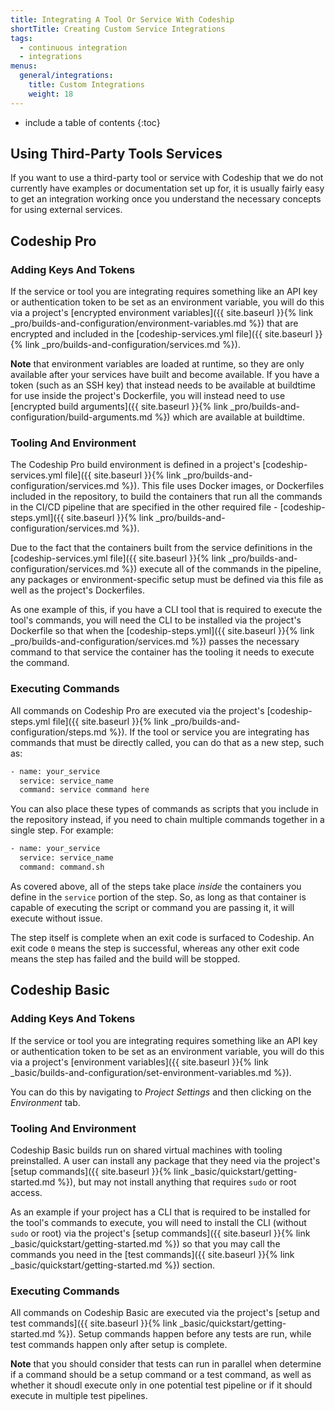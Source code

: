 ```yaml
---
title: Integrating A Tool Or Service With Codeship
shortTitle: Creating Custom Service Integrations
tags:
  - continuous integration
  - integrations
menus:
  general/integrations:
    title: Custom Integrations
    weight: 18
---
```


* include a table of contents
{:toc}

## Using Third-Party Tools Services

If you want to use a third-party tool or service with Codeship that we do not currently have examples or documentation set up for, it is usually fairly easy to get an integration working once you understand the necessary concepts for using external services.

## Codeship Pro

### Adding Keys And Tokens

If the service or tool you are integrating requires something like an API key or authentication token to be set as an environment variable, you will do this via a project's [encrypted environment variables]({{ site.baseurl }}{% link _pro/builds-and-configuration/environment-variables.md %}) that are encrypted and included in the [codeship-services.yml file]({{ site.baseurl }}{% link _pro/builds-and-configuration/services.md %}).

**Note** that environment variables are loaded at runtime, so they are only available after your services have built and become available. If you have a token (such as an SSH key) that instead needs to be available at buildtime for use inside the project's Dockerfile, you will instead need to use [encrypted build arguments]({{ site.baseurl }}{% link _pro/builds-and-configuration/build-arguments.md %}) which are available at buildtime.

### Tooling And Environment

The Codeship Pro build environment is defined in a project's [codeship-services.yml file]({{ site.baseurl }}{% link _pro/builds-and-configuration/services.md %}). This file uses Docker images, or Dockerfiles included in the repository, to build the containers that run all the commands in the CI/CD pipeline that are specified in the other required file - [codeship-steps.yml]({{ site.baseurl }}{% link _pro/builds-and-configuration/services.md %}).

Due to the fact that the containers built from the service definitions in the [codeship-services.yml file]({{ site.baseurl }}{% link _pro/builds-and-configuration/services.md %}) execute all of the commands in the pipeline, any packages or environment-specific setup must be defined via this file as well as the project's Dockerfiles.

As one example of this, if you have a CLI tool that is required to execute the tool's commands, you will need the CLI to be installed via the project's Dockerfile so that when the [codeship-steps.yml]({{ site.baseurl }}{% link _pro/builds-and-configuration/services.md %}) passes the necessary command to that service the container has the tooling it needs to execute the command.

### Executing Commands

All commands on Codeship Pro are executed via the project's [codeship-steps.yml file]({{ site.baseurl }}{% link _pro/builds-and-configuration/steps.md %}). If the tool or service you are integrating has commands that must be directly called, you can do that as a new step, such as:

```bash
- name: your_service
  service: service_name
  command: service command here
```

You can also place these types of commands as scripts that you include in the repository instead, if you need to chain multiple commands together in a single step. For example:

```bash
- name: your_service
  service: service_name
  command: command.sh
```

As covered above, all of the steps take place _inside_ the containers you define in the `service` portion of the step. So, as long as that container is capable of executing the script or command you are passing it, it will execute without issue.

The step itself is complete when an exit code is surfaced to Codeship. An exit code `0` means the step is successful, whereas any other exit code means the step has failed and the build will be stopped.

## Codeship Basic

### Adding Keys And Tokens

If the service or tool you are integrating requires something like an API key or authentication token to be set as an environment variable, you will do this via a project's [environment variables]({{ site.baseurl }}{% link _basic/builds-and-configuration/set-environment-variables.md %}).

You can do this by navigating to _Project Settings_ and then clicking on the _Environment_ tab.

### Tooling And Environment

Codeship Basic builds run on shared virtual machines with tooling preinstalled. A user can install any package that they need via the project's [setup commands]({{ site.baseurl }}{% link _basic/quickstart/getting-started.md %}), but may not install anything that requires `sudo` or root access.

As an example if your project has a CLI that is required to be installed for the tool's commands to execute, you will need to install the CLI (without `sudo` or root) via the project's [setup commands]({{ site.baseurl }}{% link _basic/quickstart/getting-started.md %}) so that you may call the commands you need in the [test commands]({{ site.baseurl }}{% link _basic/quickstart/getting-started.md %}) section.

### Executing Commands

All commands on Codeship Basic are executed via the project's [setup and test commands]({{ site.baseurl }}{% link _basic/quickstart/getting-started.md %}). Setup commands happen before any tests are run, while test commands happen only after setup is complete.

**Note** that you should consider that tests can run in parallel when determine if a command should be a setup command or a test command, as well as whether it shoudl execute only in one potential test pipeline or if it should execute in multiple test pipelines.
